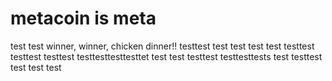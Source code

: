 # metacoin is meta

test
test
winner, winner, chicken dinner!!
testtest
test
test
test
test
testtest
testtest
testtest
testtesttesttesttet
test
test
testtest
testtesttests
test
testtest
test
test
test
